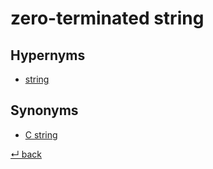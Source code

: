 # zero-terminated string

## Hypernyms

  - [string](./string.md)

## Synonyms

  - [C string](./c_string.md)

[↵ back](README.md)
